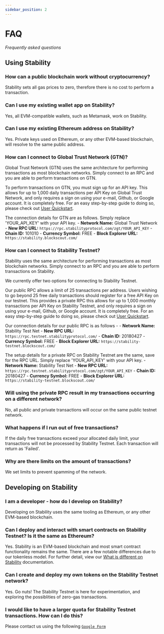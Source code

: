 ```yaml
---
sidebar_position: 2
---
```


# FAQ

_Frequently asked questions_

## Using Stability

### How can a public blockchain work without cryptocurrency?

Stability sets all gas prices to zero, therefore there is no cost to perform a transaction. 

### Can I use my existing wallet app on Stability?

Yes, all EVM-compatible wallets, such as Metamask, work on Stability.

### Can I use my existing Ethereum address on Stability?

Yes. Private keys used on Ethereum, or any other EVM-based blockchain, will resolve to the same public address.

### How can I connect to Global Trust Network (GTN)?

Global Trust Network (GTN) uses the same architecture for performing transactions as most blockchain networks. Simply connect to an RPC and you are able to perform transactions on GTN.

To perform transactions on GTN, you must sign up for an API key. This allows for up to 1,000 daily transactions per API Key on Global Trust Network, and only requires a sign on using your e-mail, Github, or Google account. It is completely free. For an easy step-by-step guide to doing so, please check out [User Quickstart](../users/getting_started.md).

The connection details for GTN are as follows. Simply replace 'YOUR_API_KEY' with your API key.
    - **Network Name:** Global Trust Network
    - **New RPC URL:** `https://rpc.stabilityprotocol.com/zgt/YOUR_API_KEY`
    - **Chain ID:** 101010
    - **Currency Symbol:** FREE
    - **Block Explorer URL:** `https://stability.blockscout.com/`

### How can I connect to Stability Testnet?

Stability uses the same architecture for performing transactions as most blockchain networks. Simply connect to an RPC and you are able to perform transactions on Stability.

 We currently offer two options for connecting to Stability Testnet.

Our public RPC allows a limit of 25 transactions per address. Users wishing to go beyond 25 free daily transactions should register for a free API Key on our testnet. This provides a private RPC this allows for up to 1,000 monthly transactions per API Key on Stability Testnet, and only requires a sign on using your e-mail, Github, or Google account. It is completely free. For an easy step-by-step guide to doing so, please check out [User Quickstart](../users/getting_started.md).

Our connection details for our public RPC is as follows -
    - **Network Name:** Stability Test Net
    - **New RPC URL:** `https://rpc.testnet.stabilityprotocol.com/`
    - **Chain ID:** 20180427
    - **Currency Symbol:** FREE
    - **Block Explorer URL:** `https://stability-testnet.blockscout.com/`

The setup details for a private RPC on Stability Testnet are the same, save for the RPC URL. Simply replace 'YOUR_API_KEY' with your API key.
    - **Network Name:** Stability Test Net
    - **New RPC URL:** `https://rpc.testnet.stabilityprotocol.com/zgt/YOUR_API_KEY`
    - **Chain ID:** 20180427
    - **Currency Symbol:** FREE
    - **Block Explorer URL:** `https://stability-testnet.blockscout.com/`

### Will using the private RPC result in my transactions occurring on a different network?

No, all public and private transactions will occur on the same public testnet network.

### What happens if I run out of free transactions?

If the daily free transactions exceed your allocated daily limit, your transactions will not be processed by Stability Testnet. Each transaction will return as 'Failed'.

### Why are there limits on the amount of transactions?

We set limits to prevent spamming of the network.

## Developing on Stability

### I am a developer - how do I develop on Stability?

Developing on Stability uses the same tooling as Ethereum, or any other EVM-based blockchain. 

### Can I deploy and interact with smart contracts on Stability Testnet? Is it the same as Ethereum?

Yes. Stability is an EVM-based blockchain and most smart contract functionality remains the same. There are a few notable differences due to our tokenless model. For further detail, view our [What is different on Stability](../developers/what_is_different.md) documentation.

### Can I create and deploy my own tokens on the Stability Testnet network?

Yes. Go nuts! The Stability Testnet is here for experimentation, and exploring the possiblities of zero-gas transactions.

### I would like to have a larger quota for Stability Testnet transactions. How can I do this?

Please contact us using the following [`Google Form`](https://docs.google.com/forms/d/e/1FAIpQLSfiBQOc0z9HtHyHCH1QCIZWQ0mdJ8koGaWysErJHJRylQy2Yw/viewform)

<!-- ### Community

## What future developments are planned for Stability, and how can I stay updated?

## How can I contribute to the development and improvement of the Stability platform? -->